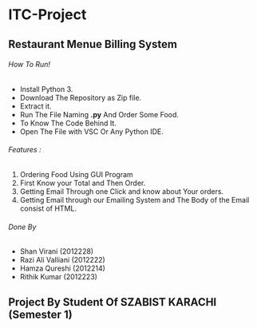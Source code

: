 # ITC-Project

## Restaurant Menue Billing System

###### How To Run!
- Install Python 3.
- Download The Repository as Zip file.
- Extract it.
- Run The File Naming **.py** And Order Some Food.
- To Know The Code Behind It.
- Open The File with VSC Or Any Python IDE.

###### Features : 
1. Ordering Food Using GUI Program
2. First Know your Total and Then Order.
3. Getting Email Through one Click and know about Your orders.
4. Getting Email through our Emailing System and The Body of the Email consist of HTML.

###### Done By 
- Shan Virani (2012228)
- Razi Ali Valliani (2012222)
- Hamza Qureshi (2012214)
- Rithik Kumar (2012223)

## Project By Student Of SZABIST KARACHI (Semester 1)

